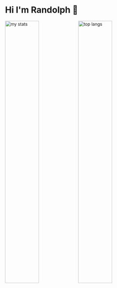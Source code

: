 # Hi I'm Randolph 👋

<img alt="my stats" align="left" width="47%" src="https://github-readme-stats.vercel.app/api?username=xrandolphx&show_icons=true"/>

<img alt="top langs" align="left" width="47%" src="https://github-readme-stats.vercel.app/api/top-langs/?username=xrandolphx&layout=compact"/>
